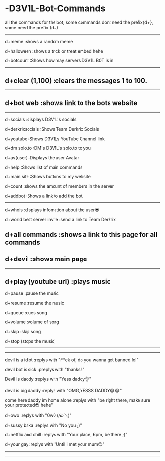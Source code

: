 # -D3V1L-Bot-Commands
all the commands for the bot, 
some commands dont need the prefix{d+}, 
some need the prefix {d+}
***********************************************************
d+meme
:shows a random meme

d+halloween
:shows a trick or treat embed hehe

d+botcount
:Shows how may servers D3V1L B0T is in
***************************************************************
d+clear (1,100)
:clears the messages 1 to 100.
--------------------------------------------------------
******************************************************
d+bot web
:shows link to the bots website
---------------------------------------------
*******************************************************

d+socials
:displays D3V1L's socials

d+derkrixsocials
:Shows Team Derkrix Socials

d+youtube
:Shows D3V1Ls YouTube Channel link

d+dm solo.to
:DM's D3V1L's solo.to to you

d+av(user)
:Displays the user Avatar

d+help
:Shows list of main commands

d+main site
:Shows buttons to my website

d+count
:shows the amount of members in the server

d+addbot
:Shows a link to add the bot.

**************************************************************************************
d+whois
:displays infomation about the user😎

d+world best server invite
:send a link to Team Derkrix

d+all commands
:shows a link to this page for all commands
------------------------------

d+devil
:shows main page
------------------------------
***************************************************
d+play (youtube url)
:plays music
---------------------------
d+pause
:pause the music

d+resume
:resume the music

d+queue
:ques song

d+volume
:volume of song

d+skip
:skip song
                     
d+stop
(stops the music)
****************************************************************
**********************************************************
devil is a idiot
:replys with "F*ck of, do you wanna get banned lol"

devil bot is sick
:preplys with "thanks!!"

Devil is daddy
:replys with "Yess daddy👌"

devil is big daddy
:replys with "OMG,YESSS DADDY😂😂"

come here daddy im home alone
:replys with "be right there, make sure your protected😍 hehe"

d+owo
:replys with "0w0  (*/ω＼*)"

d+sussy baka
:replys with "No you ;)"

d+netflix and chill
:replys with "Your place, 6pm, be there ;)"

d+your gay
:replys with "Until i met your mum😉"
*************************************************************
************************************************************

